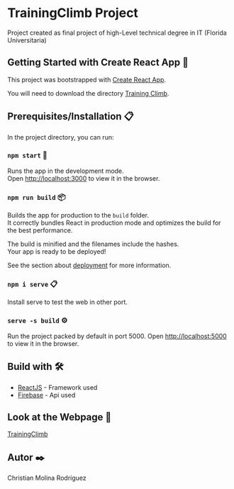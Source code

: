 # TrainingClimb Project

Project created as final project of high-Level technical degree in IT (Florida Universitaria)

## Getting Started with Create React App 🚀

This project was bootstrapped with [Create React App](https://github.com/facebook/create-react-app).

You will need to download the directory [Training Climb](https://github.com/Chrmorod/PFC-TrainingClimb/tree/main/trainingclimb).

## Prerequisites/Installation 📋

In the project directory, you can run:

### `npm start` 🔧

Runs the app in the development mode.\
Open [http://localhost:3000](http://localhost:3000) to view it in the browser.

### `npm run build` 📦

Builds the app for production to the `build` folder.\
It correctly bundles React in production mode and optimizes the build for the best performance.

The build is minified and the filenames include the hashes.\
Your app is ready to be deployed!

See the section about [deployment](https://facebook.github.io/create-react-app/docs/deployment) for more information.

### `npm i serve` 📋

Install serve to test the web in other port.

### `serve -s build` ⚙️

Run the project packed by default in port 5000.
Open [http://localhost:5000](http://localhost:5000) to view it in the browser.

## Build with 🛠️

* [ReactJS](https://es.reactjs.org/) - Framework used
* [Firebase](https://firebase.google.com/) - Api used

## Look at the Webpage 📖
[TrainingClimb](https://trainingclimb.netlify.app/)

## Autor ✒️

Christian Molina Rodríguez
